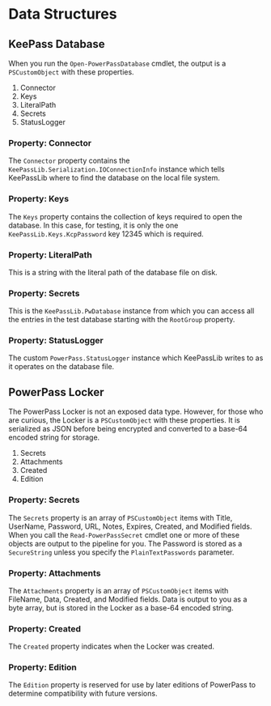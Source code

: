 # Data Structures
## KeePass Database
When you run the `Open-PowerPassDatabase` cmdlet, the output is a `PSCustomObject` with these properties.
1. Connector
2. Keys
3. LiteralPath
4. Secrets
5. StatusLogger
### Property: Connector
The ```Connector``` property contains the ```KeePassLib.Serialization.IOConnectionInfo``` instance which tells KeePassLib where to find the database on the local file system.
### Property: Keys
The ```Keys``` property contains the collection of keys required to open the database. In this case, for testing, it is only the one ```KeePassLib.Keys.KcpPassword``` key 12345 which is required.
### Property: LiteralPath
This is a string with the literal path of the database file on disk.
### Property: Secrets
This is the ```KeePassLib.PwDatabase``` instance from which you can access all the entries in the test database starting with the ```RootGroup``` property.
### Property: StatusLogger
The custom ```PowerPass.StatusLogger``` instance which KeePassLib writes to as it operates on the database file.
## PowerPass Locker
The PowerPass Locker is not an exposed data type. However, for those who are curious, the Locker is a `PSCustomObject` with these properties. It is serialized as JSON before being encrypted and converted to a base-64 encoded string for storage.
1. Secrets
2. Attachments
3. Created
4. Edition
### Property: Secrets
The `Secrets` property is an array of `PSCustomObject` items with Title, UserName, Password, URL, Notes, Expires, Created, and Modified fields. When you call the `Read-PowerPassSecret` cmdlet one or more of these objects are output to the pipeline for you. The Password is stored as a `SecureString` unless you specify the `PlainTextPasswords` parameter.
### Property: Attachments
The `Attachments` property is an array of `PSCustomObject` items with FileName, Data, Created, and Modified fields. Data is output to you as a byte array, but is stored in the Locker as a base-64 encoded string.
### Property: Created
The `Created` property indicates when the Locker was created.
### Property: Edition
The `Edition` property is reserved for use by later editions of PowerPass to determine compatibility with future versions.